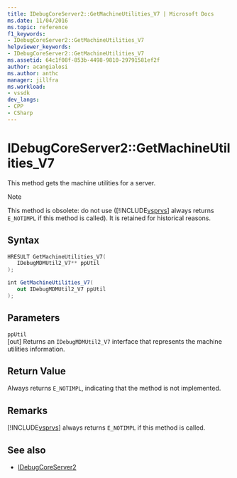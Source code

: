 ```yaml
---
title: IDebugCoreServer2::GetMachineUtilities_V7 | Microsoft Docs
ms.date: 11/04/2016
ms.topic: reference
f1_keywords:
- IDebugCoreServer2::GetMachineUtilities_V7
helpviewer_keywords:
- IDebugCoreServer2::GetMachineUtilities_V7
ms.assetid: 64c1f08f-853b-4498-9810-29791581ef2f
author: acangialosi
ms.author: anthc
manager: jillfra
ms.workload:
- vssdk
dev_langs:
- CPP
- CSharp
---
```

# IDebugCoreServer2::GetMachineUtilities_V7
This method gets the machine utilities for a server.

> [!NOTE]
> This method is obsolete: do not use ([!INCLUDE[vsprvs](../../../code-quality/includes/vsprvs_md.md)] always returns `E_NOTIMPL` if this method is called). It is retained for historical reasons.

## Syntax

```cpp
HRESULT GetMachineUtilities_V7(
   IDebugMDMUtil2_V7** ppUtil
);
```

```csharp
int GetMachineUtilities_V7(
   out IDebugMDMUtil2_V7 ppUtil
);
```

## Parameters
`ppUtil`\
[out] Returns an `IDebugMDMUtil2_V7` interface that represents the machine utilities information.

## Return Value
 Always returns `E_NOTIMPL`, indicating that the method is not implemented.

## Remarks
 [!INCLUDE[vsprvs](../../../code-quality/includes/vsprvs_md.md)] always returns `E_NOTIMPL` if this method is called.

## See also
- [IDebugCoreServer2](../../../extensibility/debugger/reference/idebugcoreserver2.md)
